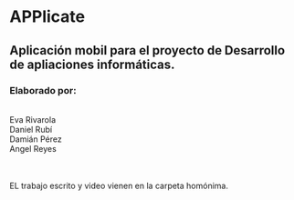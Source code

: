 # APPlicate
## Aplicación mobil para el proyecto de Desarrollo de apliaciones informáticas.

### **Elaborado por:**
<br>
Eva Rivarola <br>
Daniel Rubí <br>
Damián Pérez <br>
Angel Reyes <br>
<br> <br>

EL trabajo escrito y video vienen en la carpeta homónima.
